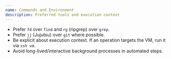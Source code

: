 ```yaml
---
name: Commands and Environment
description: Preferred tools and execution context
---
```


- Prefer `fd` over `find` and `rg` (ripgrep) over `grep`.
- Prefer `jj` (Jujutsu) over `git` where possible.
- Be explicit about execution context. If an operation targets the VM, run it via `ssh vm`.
- Avoid long-lived/interactive background processes in automated steps.

